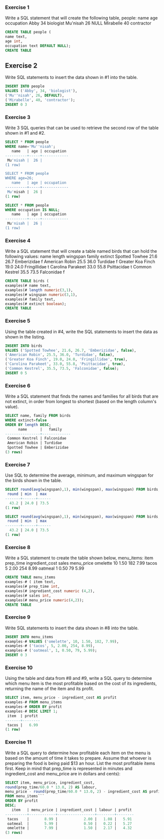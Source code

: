 ### Exercise 1
Write a SQL statement that will create the following table, people:
name 	age 	occupation
Abby 	34 	biologist
Mu'nisah 	26 	NULL
Mirabelle 	40 	contractor

```SQL
CREATE TABLE people (
name text,
age int,
occupation text DEFAULT NULL);
CREATE TABLE
```

## Exercise 2
Write SQL statements to insert the data shown in #1 into the table.

```SQL
INSERT INTO people
VALUES ('Abby', 34, 'biologist'),
('Mu''nisah', 26, DEFAULT),
('Mirabelle', 40, 'contractor');
INSERT 0 3
```

### Exercise 3
Write 3 SQL queries that can be used to retrieve the second row of the table shown in #1 and #2.

```SQL
SELECT * FROM people
WHERE name='Mu''nisah';
   name   | age | occupation 
----------+-----+------------
 Mu'nisah |  26 | 
(1 row)

SELECT * FROM people
WHERE age=26;
   name   | age | occupation 
----------+-----+------------
 Mu'nisah |  26 | 
(1 row)

SELECT * FROM people
WHERE occupation IS NULL;
   name   | age | occupation 
----------+-----+------------
 Mu'nisah |  26 | 
(1 row)

```

### Exercise 4
Write a SQL statement that will create a table named birds that can hold the following values:
name 	length 	wingspan 	family 	extinct
Spotted Towhee 	21.6 	26.7 	Emberizidae 	f
American Robin 	25.5 	36.0 	Turdidae 	f
Greater Koa Finch 	19.0 	24.0 	Fringillidae 	t
Carolina Parakeet 	33.0 	55.8 	Psittacidae 	t
Common Kestrel 	35.5 	73.5 	Falconidae 	f


```SQL
CREATE TABLE birds (
examples(# name text,
examples(# length numeric(3,1),
examples(# wingspan numeric(3,1),
examples(# family text,
examples(# extinct boolean);
CREATE TABLE
```

### Exercise 5
Using the table created in #4, write the SQL statements to insert the data as shown in the listing.

```SQL
INSERT INTO birds
VALUES ('Spotted Towhee', 21.6, 26.7, 'Emberizidae', false),
('American Robin', 25.5, 36.0, 'Turdidae', false),
('Greater Koa Finch', 19.0, 24.0, 'Fringillidae', true),
('Carolina Parakeet', 33.0, 55.8, 'Psittacidae', true),
('Common Kestrel', 35.5, 73.5, 'Falconidae', false);
INSERT 0 5
```

### Exercise 6
Write a SQL statement that finds the names and families for all birds that are not extinct, in order from longest to shortest (based on the length column's value).

```SQL
SELECT name, family FROM birds
WHERE extinct=false
ORDER BY length DESC;
      name      |   family    
----------------+-------------
 Common Kestrel | Falconidae
 American Robin | Turdidae
 Spotted Towhee | Emberizidae
(3 rows)
```

### Exercise 7
Use SQL to determine the average, minimum, and maximum wingspan for the birds shown in the table.


```SQL
SELECT round(avg(wingspan),1), min(wingspan), max(wingspan) FROM birds;
 round | min  | max  
-------+------+------
  43.2 | 24.0 | 73.5
(1 row)

SELECT round(avg(wingspan),1), min(wingspan), max(wingspan) FROM birds;
 round | min  | max  
-------+------+------
  43.2 | 24.0 | 73.5
(1 row)
```



### Exercise 8
Write a SQL statement to create the table shown below, menu_items:
item 	prep_time 	ingredient_cost 	sales 	menu_price
omelette 	10 	1.50 	182 	7.99
tacos 	5 	2.00 	254 	8.99
oatmeal 	1 	0.50 	79 	5.99

```SQL
CREATE TABLE menu_items
examples-# ( item text,
examples(# prep_time int,
examples(# ingredient_cost numeric (4,2),
examples(# sales int,
examples(# menu_price numeric(4,2));
CREATE TABLE
```

### Exercise 9
Write SQL statements to insert the data shown in #8 into the table.

```SQL
INSERT INTO menu_items
examples-# VALUES ('omelette', 10, 1.50, 182, 7.99),
examples-# ('tacos', 5, 2.00, 254, 8.99),
examples-# ('oatmeal', 1, 0.50, 79, 5.99);
INSERT 0 3
```

### Exercise 10
Using the table and data from #8 and #9, write a SQL query to determine which menu item is the most profitable based on the cost of its ingredients, returning the name of the item and its profit.

```SQL
SELECT item, menu_price - ingredient_cost AS profit 
examples-# FROM menu_items
examples-# ORDER BY profit
examples-# DESC LIMIT 1;
 item  | profit 
-------+--------
 tacos |   6.99
(1 row)
```


### Exercise 11
Write a SQL query to determine how profitable each item on the menu is based on the amount of time it takes to prepare. Assume that whoever is preparing the food is being paid $13 an hour. List the most profitable items first. Keep in mind that prep_time is represented in minutes and ingredient_cost and menu_price are in dollars and cents):

```SQL
SELECT item, menu_price, ingredient_cost,
round(prep_time/60.0 * 13.0, 2) AS labour, 
menu_price - round(prep_time/60.0 * 13.0, 2) - ingredient_cost AS profit
FROM menu_items```
ORDER BY profit
DESC;
   item   | menu_price | ingredient_cost | labour | profit 
----------+------------+-----------------+--------+--------
 tacos    |       8.99 |            2.00 |   1.08 |   5.91
 oatmeal  |       5.99 |            0.50 |   0.22 |   5.27
 omelette |       7.99 |            1.50 |   2.17 |   4.32
(3 rows)
```